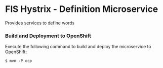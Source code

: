 # FIS Hystrix - Definition Microservice

Provides services to define words

### Build and Deployment to OpenShift

Execute the following command to build and deploy the microservice to OpenShift:

    $ mvn -P ocp